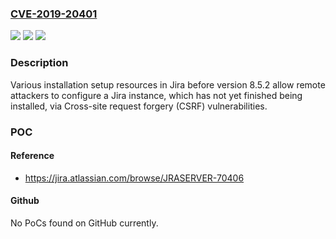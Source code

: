 ### [CVE-2019-20401](https://cve.mitre.org/cgi-bin/cvename.cgi?name=CVE-2019-20401)
![](https://img.shields.io/static/v1?label=Product&message=Jira%20Server&color=blue)
![](https://img.shields.io/static/v1?label=Version&message=%3C%208.5.2%20&color=brighgreen)
![](https://img.shields.io/static/v1?label=Vulnerability&message=Cross-Site%20Request%20Forgery%20(CSRF)&color=brighgreen)

### Description

Various installation setup resources in Jira before version 8.5.2 allow remote attackers to configure a Jira instance, which has not yet finished being installed, via Cross-site request forgery (CSRF) vulnerabilities.

### POC

#### Reference
- https://jira.atlassian.com/browse/JRASERVER-70406

#### Github
No PoCs found on GitHub currently.

